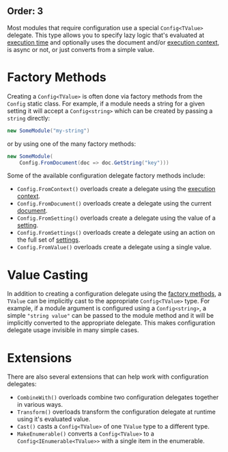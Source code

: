 Order: 3
---
Most modules that require configuration use a special `Config<TValue>` delegate. This type allows you to specify lazy logic that's evaluated at [execution time](xref:execution) and optionally uses the document and/or [execution context](xref:execution#execution-context), is async or not, or just converts from a simple value.

# Factory Methods

Creating a `Config<TValue>` is often done via factory methods from the `Config` static class. For example, if a module needs a string for a given setting it will accept a `Config<string>` which can be created by passing a `string` directly:

``` csharp
new SomeModule("my-string")
```

or by using one of the many factory methods:

``` csharp
new SomeModule(
    Config.FromDocument(doc => doc.GetString("key")))
```

Some of the available configuration delegate factory methods include:

- `Config.FromContext()` overloads create a delegate using the [execution context](xref:execution-context).
- `Config.FromDocument()` overloads create a delegate using the current [document](xref:documents-and-metadata).
- `Config.FromSetting()` overloads create a delegate using the value of a [setting](xref:settings).
- `Config.FromSettings()` overloads create a delegate using an action on the full set of [settings](xref:settings).
- `Config.FromValue()` overloads create a delegate using a single value.

# Value Casting

In addition to creating a configuration delegate using the [factory methods](#factory-methods), a `TValue` can be implicitly cast to the appropriate `Config<TValue>` type. For example, if a module argument is configured using a `Config<string>`, a simple `"string value"` can be passed to the module method and it will be implicitly converted to the appropriate delegate. This makes configuration delegate usage invisible in many simple cases.

# Extensions

There are also several extensions that can help work with configuration delegates:

- `CombineWith()` overloads combine two configuration delegates together in various ways.
- `Transform()` overloads transform the configuration delegate at runtime using it's evaluated value.
- `Cast()` casts a `Config<TValue>` of one `TValue` type to a different type.
- `MakeEnumerable()` converts a `Config<TValue>` to a `Config<IEnumerable<TValue>>` with a single item in the enumerable.
